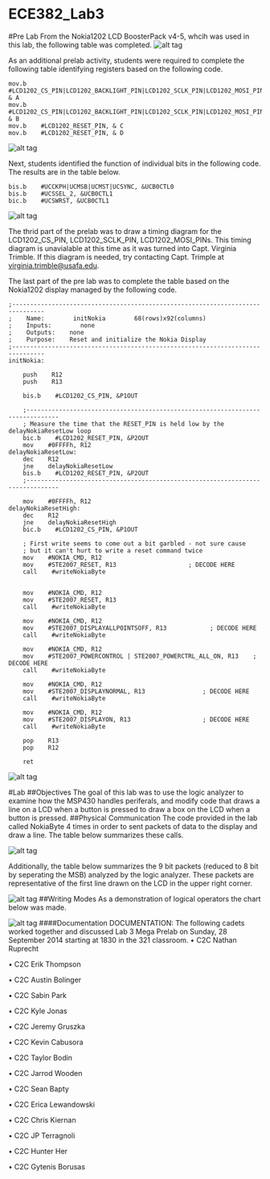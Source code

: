 ECE382_Lab3
===========
#Pre Lab
From the Nokia1202 LCD BoosterPack v4-5, whcih was used in this lab, the following table was completed.
![alt tag](https://raw.githubusercontent.com/seanbapty/ECE382_Lab3/master/prelab%20table%201.JPG)

As an additional prelab activity, students were required to complete the following table identifying registers based on the following code.
```
mov.b    #LCD1202_CS_PIN|LCD1202_BACKLIGHT_PIN|LCD1202_SCLK_PIN|LCD1202_MOSI_PIN, & A
mov.b    #LCD1202_CS_PIN|LCD1202_BACKLIGHT_PIN|LCD1202_SCLK_PIN|LCD1202_MOSI_PIN, & B
mov.b    #LCD1202_RESET_PIN, & C
mov.b    #LCD1202_RESET_PIN, & D
```
![alt tag](https://raw.githubusercontent.com/seanbapty/ECE382_Lab3/master/prelab%20table%202.JPG)

Next, students identified the function of individual bits in the following code. The results are in the table below.
```
bis.b    #UCCKPH|UCMSB|UCMST|UCSYNC, &UCB0CTL0
bis.b    #UCSSEL_2, &UCB0CTL1
bic.b    #UCSWRST, &UCB0CTL1
```
![alt tag](https://raw.githubusercontent.com/seanbapty/ECE382_Lab3/master/prelab%20table%203.JPG)

The thrid part of the prelab was to draw a timing diagram for the LCD1202_CS_PIN, LCD1202_SCLK_PIN, LCD1202_MOSI_PINs. This timing diagram is unavialable at this time as it was turned into Capt. Virginia Trimble. If this diagram is needed, try contacting Capt. Trimple at virginia.trimble@usafa.edu.

The last part of the pre lab was to complete the table based on the Nokia1202 display managed by the following code.
```
;-------------------------------------------------------------------------------
;    Name:        initNokia        68(rows)x92(columns)
;    Inputs:        none
;    Outputs:    none
;    Purpose:    Reset and initialize the Nokia Display
;-------------------------------------------------------------------------------
initNokia:

    push    R12
    push    R13

    bis.b    #LCD1202_CS_PIN, &P1OUT

    ;-------------------------------------------------------------------------------
    ; Measure the time that the RESET_PIN is held low by the delayNokiaResetLow loop
    bic.b    #LCD1202_RESET_PIN, &P2OUT
    mov    #0FFFFh, R12
delayNokiaResetLow:
    dec    R12
    jne    delayNokiaResetLow
    bis.b    #LCD1202_RESET_PIN, &P2OUT
    ;-------------------------------------------------------------------------------

    mov    #0FFFFh, R12
delayNokiaResetHigh:
    dec    R12
    jne    delayNokiaResetHigh
    bic.b    #LCD1202_CS_PIN, &P1OUT

    ; First write seems to come out a bit garbled - not sure cause
    ; but it can't hurt to write a reset command twice
    mov    #NOKIA_CMD, R12
    mov    #STE2007_RESET, R13                    ; DECODE HERE
    call    #writeNokiaByte


    mov    #NOKIA_CMD, R12
    mov    #STE2007_RESET, R13
    call    #writeNokiaByte

    mov    #NOKIA_CMD, R12
    mov    #STE2007_DISPLAYALLPOINTSOFF, R13            ; DECODE HERE
    call    #writeNokiaByte

    mov    #NOKIA_CMD, R12
    mov    #STE2007_POWERCONTROL | STE2007_POWERCTRL_ALL_ON, R13    ; DECODE HERE
    call    #writeNokiaByte

    mov    #NOKIA_CMD, R12
    mov    #STE2007_DISPLAYNORMAL, R13                ; DECODE HERE
    call    #writeNokiaByte

    mov    #NOKIA_CMD, R12
    mov    #STE2007_DISPLAYON, R13                    ; DECODE HERE
    call    #writeNokiaByte

    pop    R13
    pop    R12

    ret
```
![alt tag](https://raw.githubusercontent.com/seanbapty/ECE382_Lab3/master/prelab%20table%204.JPG)

#Lab
##Objectives
The goal of this lab was to use the logic analyzer to examine how the MSP430 handles periferals, and modify code that draws a line on a LCD when a button is pressed to draw a box on the LCD when a button is pressed.
##Physical Communication
The code provided in the lab called NokiaByte 4 times in order to sent packets of data to the display and draw a line. The table below summarizes these calls.

![alt tag](https://raw.githubusercontent.com/seanbapty/ECE382_Lab3/master/lab%20table%201.JPG)

Additionally, the table below summarizes the 9 bit packets (reduced to 8 bit by seperating the MSB) analyzed by the logic analyzer. These packets are representative of the first line drawn on the LCD in the upper right corner.

![alt tag](https://raw.githubusercontent.com/seanbapty/ECE382_Lab3/master/lab%20table%202.JPG)
##Writing Modes
As a demonstration of logical operators the chart below was made.

![alt tag](https://raw.githubusercontent.com/seanbapty/ECE382_Lab3/master/andOrXor.JPG)
####Documentation
DOCUMENTATION: The following cadets worked together and discussed Lab 3 Mega Prelab on Sunday, 28 September 2014 starting at 1830 in the 321 classroom. 
•	C2C Nathan Ruprecht

•	C2C Erik Thompson

•	C2C Austin Bolinger

•	C2C Sabin Park

•	C2C Kyle Jonas

•	C2C Jeremy Gruszka

•	C2C Kevin Cabusora

•	C2C Taylor Bodin

•	C2C Jarrod Wooden 

•	C2C Sean Bapty

•	C2C Erica Lewandowski

•	C2C Chris Kiernan

•	C2C JP Terragnoli

•	C2C Hunter Her

•	C2C Gytenis Borusas

